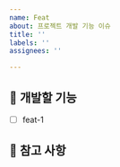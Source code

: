 ```yaml
---
name: Feat
about: 프로젝트 개발 기능 이슈
title: ''
labels: ''
assignees: ''

---
```


## 💎 개발할 기능

<!-- 어떤 기능을 구현할지 알려주세요. -->

- [ ] feat-1

## 📖 참고 사항

<!-- 레퍼런스, 스크린샷 등을 넣어 주세요. -->
